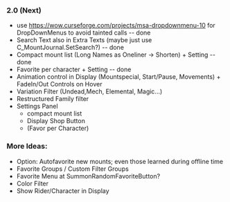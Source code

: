 ### 2.0 (Next)
- use https://wow.curseforge.com/projects/msa-dropdownmenu-10 for DropDownMenus to avoid tainted calls -- done
- Search Text also in Extra Texts (maybe just use C_MountJournal.SetSearch?) -- done
- Compact mount list (Long Names as Oneliner -> Shorten) + Setting -- done
- Favorite per character + Setting -- done
- Animation control in Display (Mountspecial, Start/Pause, Movements) + FadeIn/Out Controls on Hover
- Variation Filter (Undead,Mech, Elemental, Magic...)
- Restructured Family filter
- Settings Panel
  - compact mount list
  - Display Shop Button
  - (Favor per Character)

### More Ideas:
- Option: Autofavorite new mounts; even those learned during offline time
- Favorite Groups / Custom Filter Groups
- Favorite Menu at SummonRandomFavoriteButton?
- Color Filter
- Show Rider/Character in Display